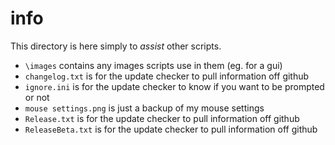 # info
This directory is here simply to *assist* other scripts.

- `\images` contains any images scripts use in them (eg. for a gui)
- `changelog.txt` is for the update checker to pull information off github
- `ignore.ini` is for the update checker to know if you want to be prompted or not
- `mouse settings.png` is just a backup of my mouse settings
- `Release.txt` is for the update checker to pull information off github
- `ReleaseBeta.txt` is for the update checker to pull information off github